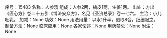 序号：15483
名称：人参汤
组成：人参2两，橘皮1两，生姜1两。
出处：方出《医心方》卷二十五引《博济安众方》，名见《圣济总录》卷一七六。
主治：小儿吐乳。
加减：None
功效：None
用法用量：以水1升半，煎取8合，细细服之。
制备方法：None
临床应用：None
各家论述：None
用药禁忌：None
附注：None
